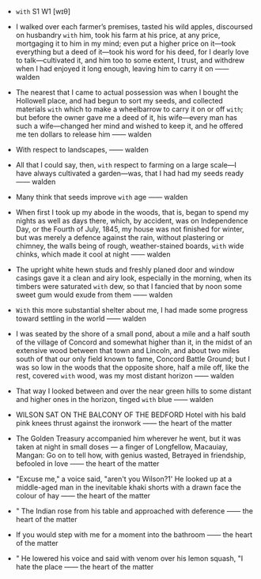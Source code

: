 - `with` S1 W1 [wɪθ]



-  I walked over each farmer’s premises, tasted his wild apples, discoursed on husbandry `with` him, took his farm at his price, at any price, mortgaging it to him in my mind; even put a higher price on it﻿—took everything but a deed of it﻿—took his word for his deed, for I dearly love to talk﻿—cultivated it, and him too to some extent, I trust, and withdrew when I had enjoyed it long enough, leaving him to carry it on —— walden

-  The nearest that I came to actual possession was when I bought the Hollowell place, and had begun to sort my seeds, and collected materials `with` which to make a wheelbarrow to carry it on or off `with`; but before the owner gave me a deed of it, his wife﻿—every man has such a wife﻿—changed her mind and wished to keep it, and he offered me ten dollars to release him —— walden

-  With respect to landscapes, —— walden

- All that I could say, then, `with` respect to farming on a large scale﻿—I have always cultivated a garden﻿—was, that I had had my seeds ready —— walden

-  Many think that seeds improve `with` age —— walden

- When first I took up my abode in the woods, that is, began to spend my nights as well as days there, which, by accident, was on Independence Day, or the Fourth of July, 1845, my house was not finished for winter, but was merely a defence against the rain, without plastering or chimney, the walls being of rough, weather-stained boards, `with` wide chinks, which made it cool at night —— walden

-  The upright white hewn studs and freshly planed door and window casings gave it a clean and airy look, especially in the morning, when its timbers were saturated `with` dew, so that I fancied that by noon some sweet gum would exude from them —— walden

-  `With` this more substantial shelter about me, I had made some progress toward settling in the world —— walden

- I was seated by the shore of a small pond, about a mile and a half south of the village of Concord and somewhat higher than it, in the midst of an extensive wood between that town and Lincoln, and about two miles south of that our only field known to fame, Concord Battle Ground; but I was so low in the woods that the opposite shore, half a mile off, like the rest, covered `with` wood, was my most distant horizon —— walden

-  That way I looked between and over the near green hills to some distant and higher ones in the horizon, tinged `with` blue —— walden

-  WILSON SAT ON THE BALCONY OF THE BEDFORD Hotel with his bald pink knees thrust against the ironwork —— the heart of the matter

-  The Golden Treasury accompanied him wherever he went, but it was taken at night in small doses — a finger of Longfellow, Macauiay, Mangan: Go on to tell how, with genius wasted, Betrayed in friendship, befooled in love  —— the heart of the matter

-  "Excuse me," a voice said, "aren't you Wilson?1' He looked up at a middle-aged man in the inevitable khaki shorts with a drawn face the colour of hay —— the heart of the matter

- " The Indian rose from his table and approached with deference —— the heart of the matter

-  If you would step with me for a moment into the bathroom  —— the heart of the matter

- " He lowered his voice and said with venom over his lemon squash, "I hate the place —— the heart of the matter